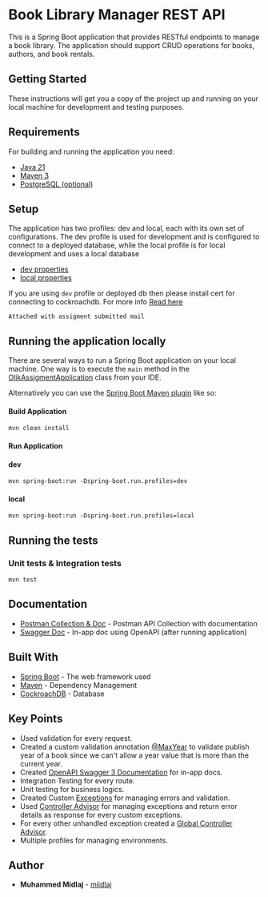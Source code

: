 # Book Library Manager REST API

This is a  Spring Boot application that provides RESTful endpoints to manage a book library. The application should support CRUD operations for books, authors, and book rentals.

## Getting Started

These instructions will get you a copy of the project up and running on your local machine for development and testing purposes.

## Requirements

For building and running the application you need:

- [Java 21](https://www.oracle.com/java/technologies/downloads/#java21)
- [Maven 3](https://maven.apache.org/)
- [PostgreSQL (optional)](https://www.postgresql.org/download/)

## Setup

The application has two profiles: dev and local, each with its own set of configurations. The dev profile is used for development and is configured to connect to a deployed database, while the local profile is for local development and uses a local database
- [dev properties](src/main/resources/application-dev.yml)
- [local properties](src/main/resources/application-local.yml)

If you are using `dev` profile or deployed db then please install cert for connecting to cockroachdb. For more info [Read here](https://www.cockroachlabs.com/docs/cockroachcloud/serverless-faqs#what-certificates-do-i-need-to-con)
```shell
Attached with assigment submitted mail
```

## Running the application locally

There are several ways to run a Spring Boot application on your local machine. One way is to execute the `main` method in the [OlikAssigmentApplication](src/main/java/com/midlaj/olikassigment/OlikAssigmentApplication.java) class from your IDE.

Alternatively you can use the [Spring Boot Maven plugin](https://docs.spring.io/spring-boot/docs/current/reference/html/build-tool-plugins-maven-plugin.html) like so:

#### Build Application
```shell
mvn clean install
```

#### Run Application

#### dev
```shell
mvn spring-boot:run -Dspring-boot.run.profiles=dev
```

#### local
```shell
mvn spring-boot:run -Dspring-boot.run.profiles=local
```

## Running the tests

### Unit tests & Integration tests

```shell
mvn test
```

## Documentation

* [Postman Collection & Doc](https://www.postman.com/martian-sunset-628462/workspace/olik-assigment/collection/15935546-44af0d6b-a545-46b5-9263-1f682fa763a6?action=share&creator=15935546) - Postman API Collection with documentation
* [Swagger Doc](http://localhost:8080/swagger-ui/index.html) - In-app doc using OpenAPI (after running application)


## Built With

* [Spring Boot](http://www.dropwizard.io/1.0.2/docs/) - The web framework used
* [Maven](https://maven.apache.org/) - Dependency Management
* [CockroachDB](https://www.cockroachlabs.com/) - Database

## Key Points

* Used validation for every request.
* Created a custom validation annotation [@MaxYear](/src/main/java/com/midlaj/olikassigment/annotation/MaxYear.java) to validate publish year of a book since we can't allow a year value that is more than the current year.
* Created [OpenAPI Swagger 3 Documentation](/src/main/java/com/midlaj/olikassigment/config/SwaggerConfig.java) for in-app docs.
* Integration Testing for every route.
* Unit testing for business logics.
* Created Custom [Exceptions](/src/main/java/com/midlaj/olikassigment/exception/EntityNotFoundException.java) for managing errors and validation.
* Used [Controller Advisor](/src/main/java/com/midlaj/olikassigment/controller/ControllerAdvisor.java) for managing exceptions and return error details as response for every custom exceptions.
* For every other unhandled exception created a [Global Controller Advisor](/src/main/java/com/midlaj/olikassigment/controller/GeneralControllerAdvisor.java).
* Multiple profiles for managing environments.


## Author
* **Muhammed Midlaj** - [miidlaj](https://github.com/miidlaj)
